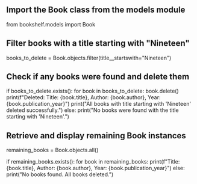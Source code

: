 ## Import the Book class from the models module
from bookshelf.models import Book 

## Filter books with a title starting with "Nineteen"
books_to_delete = Book.objects.filter(title__startswith="Nineteen")

## Check if any books were found and delete them
if books_to_delete.exists():
	for book in books_to_delete:
		book.delete()
		print(f"Deleted: Title: {book.title}, Author: {book.author}, Year: {book.publication_year}")
	print("All books with title starting with 'Nineteen' deleted successfully.")
else:
	print("No books were found with the title starting with 'Nineteen'.")

## Retrieve and display remaining Book instances
remaining_books = Book.objects.all()

if remaining_books.exists():
	for book in remaining_books:
		print(f"Title: {book.title}, Author: {book.author}, Year: {book.publication_year}")
else:
	print("No books found. All books deleted.")
